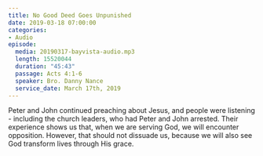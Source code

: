 ```yaml
---
title: No Good Deed Goes Unpunished
date: 2019-03-18 07:00:00
categories:
- Audio
episode:
  media: 20190317-bayvista-audio.mp3
  length: 15520044
  duration: "45:43"
  passage: Acts 4:1-6
  speaker: Bro. Danny Nance
  service_date: March 17th, 2019
---
```

Peter and John continued preaching about Jesus, and people were listening - including the church leaders, who had Peter and John arrested. Their experience shows us that, when we are serving God, we will encounter opposition. However, that should not dissuade us, because we will also see God transform lives through His grace.